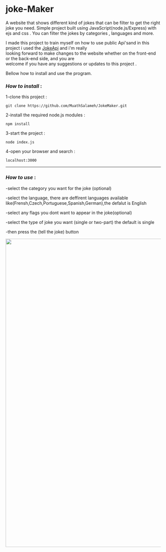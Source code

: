 # joke-Maker

A website that shows different kind of jokes that can be filter to get the right joke you need.
Simple project built using JavaScript(node.js/Express) with ejs and css .
You can filter the jokes by categories , languages and more.</br>

I made this project to train myself on how to use public Api'sand in this project i used the [JokeApi](https://sv443.net/jokeapi/v2/)
and i'm really </br> looking forward to make changes to the website whether on the front-end or the back-end side,
and you are</br> welcome if you have any suggestions or updates to this project .</br>

Bellow how to install and use the program.</br>

### <i>How to install</i> :

1-clone this project :

```
git clone https://github.com/MuathSalameh/JokeMaker.git
```
2-install the required node.js modules :

```
npm install
```
3-start the project  :

```
node index.js
```
4-open your browser and search : 
```
localhost:3000
```

---------------------------------


### <i>How to use</i> : 

-select the category you want for the joke (optional)</br>

-select the language, there are deffirent languages available like(Frensh,Czech,Portuguese,Spanish,German),the defalut is English</br>

-select any flags you dont want to appear in the joke(optional)</br>

-select the type of joke you want (single or two-part) the default is single</br>

-then press the (tell the joke) button </br>

<img src="https://github.com/MuathSalameh/JokeMaker/assets/150061588/eae7aabe-25d3-4261-8c45-9724c8eb8712" width="1000px" />

